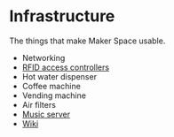 # Infrastructure

The things that make Maker Space usable.

- Networking
- [RFID access controllers](./rfid_access_controllers/)
- Hot water dispenser
- Coffee machine
- Vending machine
- Air filters
- [Music server](./music_server/)
- [Wiki](./wiki/)

